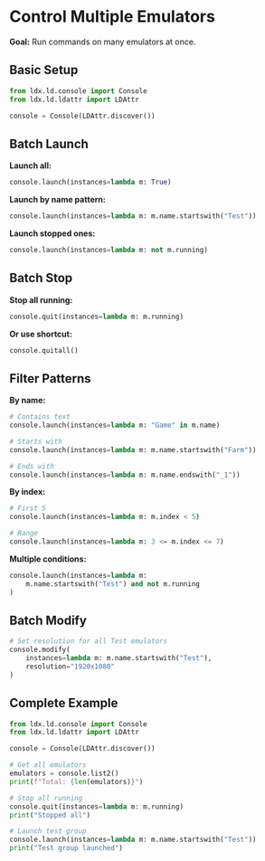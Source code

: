 # Control Multiple Emulators

**Goal:** Run commands on many emulators at once.

## Basic Setup

```python
from ldx.ld.console import Console
from ldx.ld.ldattr import LDAttr

console = Console(LDAttr.discover())
```

## Batch Launch

**Launch all:**
```python
console.launch(instances=lambda m: True)
```

**Launch by name pattern:**
```python
console.launch(instances=lambda m: m.name.startswith("Test"))
```

**Launch stopped ones:**
```python
console.launch(instances=lambda m: not m.running)
```

## Batch Stop

**Stop all running:**
```python
console.quit(instances=lambda m: m.running)
```

**Or use shortcut:**
```python
console.quitall()
```

## Filter Patterns

**By name:**
```python
# Contains text
console.launch(instances=lambda m: "Game" in m.name)

# Starts with
console.launch(instances=lambda m: m.name.startswith("Farm"))

# Ends with
console.launch(instances=lambda m: m.name.endswith("_1"))
```

**By index:**
```python
# First 5
console.launch(instances=lambda m: m.index < 5)

# Range
console.launch(instances=lambda m: 3 <= m.index <= 7)
```

**Multiple conditions:**
```python
console.launch(instances=lambda m: 
    m.name.startswith("Test") and not m.running
)
```

## Batch Modify

```python
# Set resolution for all Test emulators
console.modify(
    instances=lambda m: m.name.startswith("Test"),
    resolution="1920x1080"
)
```

## Complete Example

```python
from ldx.ld.console import Console
from ldx.ld.ldattr import LDAttr

console = Console(LDAttr.discover())

# Get all emulators
emulators = console.list2()
print(f"Total: {len(emulators)}")

# Stop all running
console.quit(instances=lambda m: m.running)
print("Stopped all")

# Launch test group
console.launch(instances=lambda m: m.name.startswith("Test"))
print("Test group launched")
```
